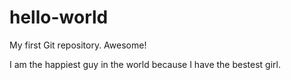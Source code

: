 # hello-world
My first Git repository. Awesome!

I am the happiest guy in the world because I have the bestest girl.
